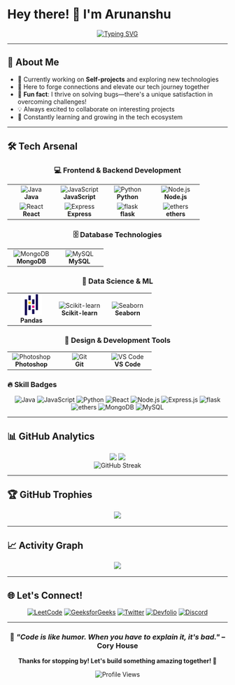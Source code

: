 # Hey there! 👋 I'm Arunanshu

<div align="center">
  
[![Typing SVG](https://readme-typing-svg.herokuapp.com?font=Fira+Code&pause=1000&color=2196F3&center=true&vCenter=true&width=435&lines=Coding+Aficionado;Full+Stack+Developer;Problem+Solver;Tech+Enthusiast)](https://git.io/typing-svg)

</div>

---

## 🚀 About Me

- 🔭 Currently working on **Self-projects** and exploring new technologies
- 🤝 Here to forge connections and elevate our tech journey together
- 🐛 **Fun fact**: I thrive on solving bugs—there's a unique satisfaction in overcoming challenges! 
- 💡 Always excited to collaborate on interesting projects
- 🌱 Constantly learning and growing in the tech ecosystem

---

## 🛠️ Tech Arsenal

<div align="center">

### 💻 **Frontend & Backend Development**
<table align="center">
  <tr>
    <td align="center" width="96">
      <img src="https://skillicons.dev/icons?i=java" width="48" height="48" alt="Java" />
      <br><strong>Java</strong>
    </td>
    <td align="center" width="96">
      <img src="https://skillicons.dev/icons?i=js" width="48" height="48" alt="JavaScript" />
      <br><strong>JavaScript</strong>
    </td>
    <td align="center" width="96">
      <img src="https://skillicons.dev/icons?i=python" width="48" height="48" alt="Python" />
      <br><strong>Python</strong>
    </td>
    <td align="center" width="96">
      <img src="https://skillicons.dev/icons?i=nodejs" width="48" height="48" alt="Node.js" />
      <br><strong>Node.js</strong>
    </td>
  </tr>
  <tr>
    <td align="center" width="96">
      <img src="https://skillicons.dev/icons?i=react" width="48" height="48" alt="React" />
      <br><strong>React</strong>
    </td>
    <td align="center" width="96">
      <img src="https://skillicons.dev/icons?i=express" width="48" height="48" alt="Express" />
      <br><strong>Express</strong>
    </td>
    <td align="center" width="96">
      <img src="https://skillicons.dev/icons?i=flask" width="48" height="48" alt="flask" />
      <br><strong>flask</strong>
    </td>
    <td align="center" width="96">
      <img src="https://skillicons.dev/icons?i=ethers" width="48" height="48" alt="ethers" />
      <br><strong>ethers</strong>
    </td>
  </tr>
</table>

### 🗄️ **Database Technologies**
<table align="center">
  <tr>
    <td align="center" width="96">
      <img src="https://skillicons.dev/icons?i=mongodb" width="48" height="48" alt="MongoDB" />
      <br><strong>MongoDB</strong>
    </td>
    <td align="center" width="96">
      <img src="https://skillicons.dev/icons?i=mysql" width="48" height="48" alt="MySQL" />
      <br><strong>MySQL</strong>
    </td>
  </tr>
</table>

### 🤖 **Data Science & ML**
<table align="center">
  <tr>
    <td align="center" width="96">
      <img src="https://raw.githubusercontent.com/devicons/devicon/master/icons/pandas/pandas-original.svg" width="48" height="48" alt="Pandas" />
      <br><strong>Pandas</strong>
    </td>
    <td align="center" width="96">
      <img src="https://upload.wikimedia.org/wikipedia/commons/0/05/Scikit_learn_logo_small.svg" width="48" height="48" alt="Scikit-learn" />
      <br><strong>Scikit-learn</strong>
    </td>
    <td align="center" width="96">
      <img src="https://seaborn.pydata.org/_images/logo-mark-lightbg.svg" width="48" height="48" alt="Seaborn" />
      <br><strong>Seaborn</strong>
    </td>
  </tr>
</table>

### 🎨 **Design & Development Tools**
<table align="center">
  <tr>
    <td align="center" width="96">
      <img src="https://skillicons.dev/icons?i=photoshop" width="48" height="48" alt="Photoshop" />
      <br><strong>Photoshop</strong>
    </td>
    <td align="center" width="96">
      <img src="https://skillicons.dev/icons?i=git" width="48" height="48" alt="Git" />
      <br><strong>Git</strong>
    </td>
    <td align="center" width="96">
      <img src="https://skillicons.dev/icons?i=vscode" width="48" height="48" alt="VS Code" />
      <br><strong>VS Code</strong>
    </td>
  </tr>
</table>

</div>

### 🔥 **Skill Badges**
<div align="center">

![Java](https://img.shields.io/badge/java-%23ED8B00.svg?style=for-the-badge&logo=openjdk&logoColor=white)
![JavaScript](https://img.shields.io/badge/javascript-%23323330.svg?style=for-the-badge&logo=javascript&logoColor=%23F7DF1E)
![Python](https://img.shields.io/badge/python-3670A0?style=for-the-badge&logo=python&logoColor=ffdd54)
![React](https://img.shields.io/badge/react-%2320232a.svg?style=for-the-badge&logo=react&logoColor=%2361DAFB)
![Node.js](https://img.shields.io/badge/node.js-6DA55F?style=for-the-badge&logo=node.js&logoColor=white)
![Express.js](https://img.shields.io/badge/express.js-%23404d59.svg?style=for-the-badge&logo=express&logoColor=%2361DAFB)
![flask](https://img.shields.io/badge/flask-%23092E20.svg?style=for-the-badge&logo=flask&logoColor=white)
![ethers](https://img.shields.io/badge/ethers-005571?style=for-the-badge&logo=ethers)
![MongoDB](https://img.shields.io/badge/MongoDB-%234ea94b.svg?style=for-the-badge&logo=mongodb&logoColor=white)
![MySQL](https://img.shields.io/badge/mysql-%2300f.svg?style=for-the-badge&logo=mysql&logoColor=white)

</div>

---

## 📊 GitHub Analytics

<div align="center">
  <img height="180em" src="https://github-readme-stats.vercel.app/api?username=arunanshu655&show_icons=true&theme=tokyonight&include_all_commits=true&count_private=true"/>
  <img height="180em" src="https://github-readme-stats.vercel.app/api/top-langs/?username=arunanshu655&layout=compact&langs_count=8&theme=tokyonight"/>
</div>

<div align="center">
  <img src="https://github-readme-streak-stats.herokuapp.com/?user=arunanshu655&theme=tokyonight" alt="GitHub Streak"/>
</div>

---

## 🏆 GitHub Trophies
<div align="center">
  <img src="https://github-profile-trophy.vercel.app/?username=arunanshu655&theme=tokyonight&no-frame=false&no-bg=false&margin-w=4"/>
</div>

---

## 📈 Activity Graph
<div align="center">
  <img src="https://github-readme-activity-graph.vercel.app/graph?username=arunanshu655&theme=tokyo-night"/>
</div>

---

## 🌐 Let's Connect!

<div align="center">

[![LeetCode](https://img.shields.io/badge/LeetCode-000000?style=for-the-badge&logo=LeetCode&logoColor=#d16c06)](https://www.leetcode.com/deyarunanshu766)
[![GeeksforGeeks](https://img.shields.io/badge/GeeksforGeeks-gray?style=for-the-badge&logo=geeksforgeeks&logoColor=35914c)](https://www.geeksforgeeks.org/user/deyaruna9oid/)
[![Twitter](https://img.shields.io/badge/Twitter-%231DA1F2.svg?style=for-the-badge&logo=Twitter&logoColor=white)](https://twitter.com/deyd5171)
[![Devfolio](https://img.shields.io/badge/Devfolio-000000?style=for-the-badge&logo=dev.to&logoColor=white)](https://devfolio.co/@arunanshudey)
[![Discord](https://img.shields.io/badge/Discord-%235865F2.svg?style=for-the-badge&logo=discord&logoColor=white)](https://discord.gg/864820_aru)

</div>

---

<div align="center">
  
### 💭 *"Code is like humor. When you have to explain it, it's bad."* – Cory House

**Thanks for stopping by! Let's build something amazing together! 🚀**

![Profile Views](https://komarev.com/ghpvc/?username=arunanshu655&label=Profile%20views&color=0e75b6&style=flat)

</div>
